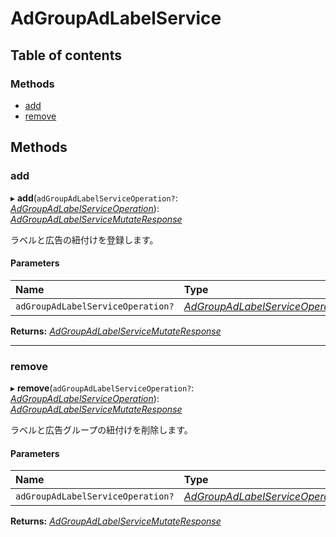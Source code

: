 # AdGroupAdLabelService


## Table of contents

### Methods

- [add](adgroupadlabelservice.md#add)
- [remove](adgroupadlabelservice.md#remove)

## Methods

### add

▸ **add**(`adGroupAdLabelServiceOperation?`: [*AdGroupAdLabelServiceOperation*](../../data/display/adgroupadlabelserviceoperation.md)): [*AdGroupAdLabelServiceMutateResponse*](../../data/display/adgroupadlabelservicemutateresponse.md)

<div lang=\"ja\">ラベルと広告の紐付けを登録します。</div> 

#### Parameters

| Name | Type |
| :------ | :------ |
| `adGroupAdLabelServiceOperation?` | [*AdGroupAdLabelServiceOperation*](../../data/display/adgroupadlabelserviceoperation.md) |

**Returns:** [*AdGroupAdLabelServiceMutateResponse*](../../data/display/adgroupadlabelservicemutateresponse.md)

___

### remove

▸ **remove**(`adGroupAdLabelServiceOperation?`: [*AdGroupAdLabelServiceOperation*](../../data/display/adgroupadlabelserviceoperation.md)): [*AdGroupAdLabelServiceMutateResponse*](../../data/display/adgroupadlabelservicemutateresponse.md)

<div lang=\"ja\">ラベルと広告グループの紐付けを削除します。</div> 

#### Parameters

| Name | Type |
| :------ | :------ |
| `adGroupAdLabelServiceOperation?` | [*AdGroupAdLabelServiceOperation*](../../data/display/adgroupadlabelserviceoperation.md) |

**Returns:** [*AdGroupAdLabelServiceMutateResponse*](../../data/display/adgroupadlabelservicemutateresponse.md)

